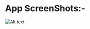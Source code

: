 # App ScreenShots:-

![Alt text](https://github.com/khaled45690/App-ScreenShots/blob/main/FOOTBallApp/Screenshot_1701022561.png=250x350)

